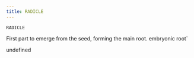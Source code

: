 ```yaml
---
title: RADICLE
---
```

`RADICLE`

First part to emerge from the seed, forming the main root. embryonic root`

undefined